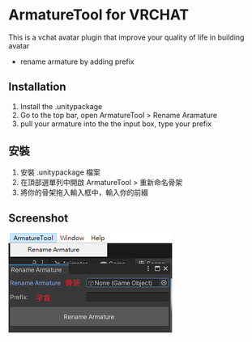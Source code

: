# ArmatureTool for VRCHAT

This is a vchat avatar plugin that improve your quality of life in building avatar

- rename armature by adding prefix

## Installation 
1. Install the .unitypackage
2. Go to the top bar, open ArmatureTool > Rename Aramature
3. pull your armature into the the input box, type your prefix

## 安裝 
1. 安裝 .unitypackage 檔案
2. 在頂部選單列中開啟 ArmatureTool > 重新命名骨架
3. 將你的骨架拖入輸入框中，輸入你的前綴

## Screenshot
![Screenshot](/docs/screenshot.png)